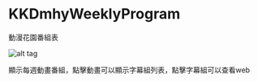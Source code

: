 KKDmhyWeeklyProgram
===================

動漫花園番組表

![alt tag](http://i.imgur.com/IaTXdBx.gif)

顯示每週動畫番組，點擊動畫可以顯示字幕組列表，點擊字幕組可以查看web
